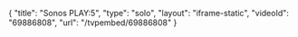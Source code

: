 {
    "title": "Sonos PLAY:5",
    "type": "solo",
    "layout": "iframe-static",
    "videoId": "69886808",
    "url": "\/tvpembed\/69886808"
}